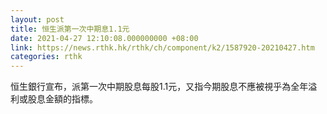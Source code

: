```yaml
---
layout: post
title: 恒生派第一次中期息1.1元
date: 2021-04-27 12:10:08.000000000 +08:00
link: https://news.rthk.hk/rthk/ch/component/k2/1587920-20210427.htm
categories: rthk
---
```


恒生銀行宣布，派第一次中期股息每股1.1元，又指今期股息不應被視乎為全年溢利或股息金額的指標。
